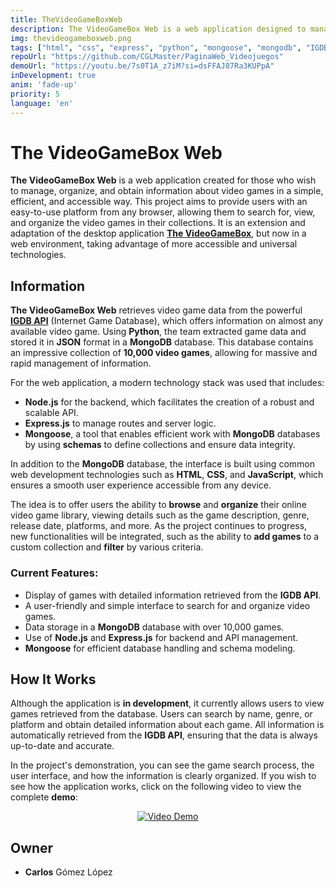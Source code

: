 ```yaml
---
title: TheVideoGameBoxWeb
description: The VideoGameBox Web is a web application designed to manage and organize large collections of video games, allowing users to obtain detailed information and manage their games efficiently through a platform accessible from any browser.
img: thevideogameboxweb.png
tags: ["html", "css", "express", "python", "mongoose", "mongodb", "IGDB", "code"]
repoUrl: "https://github.com/CGLMaster/PaginaWeb_Videojuegos"
demoUrl: "https://youtu.be/7s0T1A_z7iM?si=dsFFAJ87Ra3KUPpA"
inDevelopment: true
anim: 'fade-up'
priority: 5
language: 'en'
---
```


# The VideoGameBox Web

**The VideoGameBox Web** is a web application created for those who wish to manage, organize, and obtain information about video games in a simple, efficient, and accessible way. This project aims to provide users with an easy-to-use platform from any browser, allowing them to search for, view, and organize the video games in their collections. It is an extension and adaptation of the desktop application **[The VideoGameBox](https://github.com/CGLMaster/TheVideoGameBox)**, but now in a web environment, taking advantage of more accessible and universal technologies.

## Information

**The VideoGameBox Web** retrieves video game data from the powerful **[IGDB API](https://api-docs.igdb.com/#examples)** (Internet Game Database), which offers information on almost any available video game. Using **Python**, the team extracted game data and stored it in **JSON** format in a **MongoDB** database. This database contains an impressive collection of **10,000 video games**, allowing for massive and rapid management of information.

For the web application, a modern technology stack was used that includes:

- **Node.js** for the backend, which facilitates the creation of a robust and scalable API.
- **Express.js** to manage routes and server logic.
- **Mongoose**, a tool that enables efficient work with **MongoDB** databases by using **schemas** to define collections and ensure data integrity.

In addition to the **MongoDB** database, the interface is built using common web development technologies such as **HTML**, **CSS**, and **JavaScript**, which ensures a smooth user experience accessible from any device.

The idea is to offer users the ability to **browse** and **organize** their online video game library, viewing details such as the game description, genre, release date, platforms, and more. As the project continues to progress, new functionalities will be integrated, such as the ability to **add games** to a custom collection and **filter** by various criteria.

### Current Features:
- Display of games with detailed information retrieved from the **IGDB API**.
- A user-friendly and simple interface to search for and organize video games.
- Data storage in a **MongoDB** database with over 10,000 games.
- Use of **Node.js** and **Express.js** for backend and API management.
- **Mongoose** for efficient database handling and schema modeling.

## How It Works

Although the application is **in development**, it currently allows users to view games retrieved from the database. Users can search by name, genre, or platform and obtain detailed information about each game. All information is automatically retrieved from the **IGDB API**, ensuring that the data is always up-to-date and accurate.

In the project's demonstration, you can see the game search process, the user interface, and how the information is clearly organized. If you wish to see how the application works, click on the following video to view the complete **demo**:

<p align="center">
  <a href="https://www.youtube.com/watch?v=7s0T1A_z7iM">
    <img src="https://img.youtube.com/vi/7s0T1A_z7iM/0.jpg" alt="Video Demo">
  </a>
</p>

## Owner

- **Carlos** Gómez López
